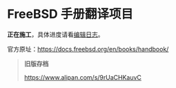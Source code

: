 # FreeBSD 手册翻译项目

**正在施工**，具体进度请看[编辑日志](CHANGELOG.md)。

官方原址：<https://docs.freebsd.org/en/books/handbook/>

>**旧版存档**
>
><https://www.alipan.com/s/9rUaCHKauvC>
